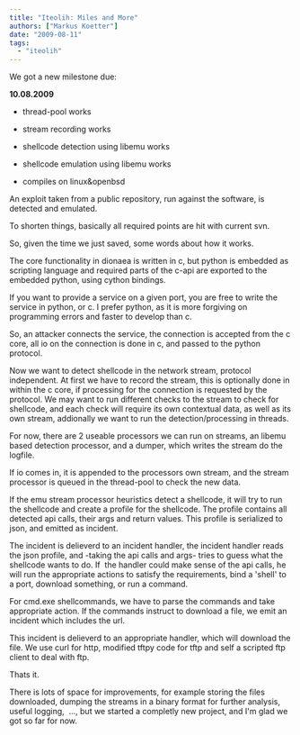 ```yaml
---
title: "Iteolih: Miles and More"
authors: ["Markus Koetter"]
date: "2009-08-11"
tags: 
  - "iteolih"
---
```


We got a new milestone due:

  

**10.08.2009**  

  

  
- thread-pool works
  
- stream recording works
  
- shellcode detection using libemu works
  
- shellcode emulation using libemu works
  
- compiles on linux&openbsd
  

  

  
An exploit taken from a public repository, run against the software, is detected and emulated.

  

To shorten things, basically all required points are hit with current svn.

  

So, given the time we just saved, some words about how it works.

  

The core functionality in dionaea is written in c, but python is embedded as scripting language and required parts of the c-api are exported to the embedded python, using cython bindings.

  

If you want to provide a service on a given port, you are free to write the service in python, or c. I prefer python, as it is more forgiving on programming errors and faster to develop than c.

  

So, an attacker connects the service, the connection is accepted from the c core, all io on the connection is done in c, and passed to the python protocol.

  

Now we want to detect shellcode in the network stream, protocol independent. At first we have to record the stream, this is optionally done in within the c core, if processing for the connection is requested by the protocol. We may want to run different checks to the stream to check for shellcode, and each check will require its own contextual data, as well as its own stream, addionally we want to run the detection/processing in threads.

  

For now, there are 2 useable processors we can run on streams, an libemu based detection processor, and a dumper, which writes the stream do the logfile.

  

If io comes in, it is appended to the processors own stream, and the stream processor is queued in the thread-pool to check the new data.

  

If the emu stream processor heuristics detect a shellcode, it will try to run the shellcode and create a profile for the shellcode. The profile contains all detected api calls, their args and return values. This profile is serialized to json, and emitted as incident.

  

The incident is delieverd to an incident handler, the incident handler reads the json profile, and -taking the api calls and args- tries to guess what the shellcode wants to do. If  the handler could make sense of the api calls, he will run the appropriate actions to satisfy the requirements, bind a 'shell' to a port, download something, or run a command.

  

For cmd.exe shellcommands, we have to parse the commands and take appropriate action. If the commands instruct to download a file, we emit an incident which includes the url.

  

This incident is delieverd to an appropriate handler, which will download the file. We use curl for http, modified tftpy code for tftp and self a scripted ftp client to deal with ftp.

  

Thats it.

  

There is lots of space for improvements, for example storing the files downloaded, dumping the streams in a binary format for further analysis, useful logging,  ..., but we started a completly new project, and I'm glad we got so far for now.
